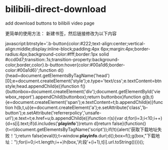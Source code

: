 # bilibili-direct-download
add download buttons to bilibili video page

更简单的使用方法：
新建书签，然后链接修改为以下内容

javascript:btnstyle='.b-button{color:#222;text-align:center;vertical-align:middle;display:inline-block;padding:4px 6px;margin:4px;border-radius:4px;background-color:#fff;border:1px solid #ccd0d7;transition:.1s;transition-property:background-color,border,color}.b-button:hover{color:#00a1d6;border-color:#00a1d6}';function d(){head=document.getElementsByTagName('head')[0];e=document.createElement('style');e.type='text/css';e.textContent=btnstyle;head.appendChild(e)}function f(){buttonbox=document.createElement('div');document.getElementById('viewbox_report').appendChild(buttonbox);return buttonbox}function g(b,t){e=document.createElement('span');e.textContent=t;b.appendChild(e)}function h(b,t,u){e=document.createElement('a');e.setAttribute('class','b-button');e.setAttribute('referrerpolicy','unsafe-url');e.text=t;e.href=u;b.appendChild(e)}function r(s){var d;for(i=3;i<10;i++){d=s[i].text;if(d.includes('__playinfo__'))return d}return false}(function(){t=r(document.getElementsByTagName('script'));if(!t){alert('获取下载地址失败！');return false}eval(t);t=window.__playinfo__.durl;d();box=f();g(box,"下载地址：");for(i=0;i<t.length;i++)h(box,'片段'+(i+1),t[i].url.toString())})();
